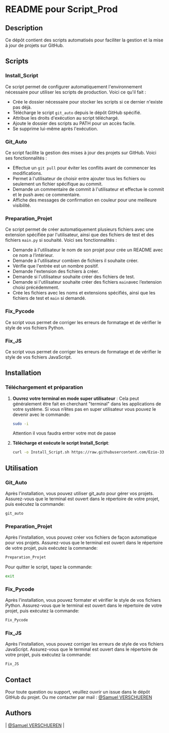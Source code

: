 # README pour Script_Prod

## Description

Ce dépôt contient des scripts automatisés pour faciliter la gestion et la mise à jour de projets sur GitHub.

## Scripts

### Install_Script

Ce script permet de configurer automatiquement l'environnement nécessaire pour utiliser les scripts de production. Voici ce qu'il fait :

- Crée le dossier nécessaire pour stocker les scripts si ce dernier n'existe pas déjà.
- Télécharge le script `git_auto` depuis le dépôt GitHub spécifié.
- Attribue les droits d'exécution au script téléchargé.
- Ajoute le dossier des scripts au PATH pour un accès facile.
- Se supprime lui-même après l'exécution.

### Git_Auto

Ce script facilite la gestion des mises à jour des projets sur GitHub. Voici ses fonctionnalités :

- Effectue un `git pull` pour éviter les conflits avant de commencer les modifications.
- Permet à l'utilisateur de choisir entre ajouter tous les fichiers ou seulement un fichier spécifique au commit.
- Demande un commentaire de commit à l'utilisateur et effectue le commit et le push avec ce commentaire.
- Affiche des messages de confirmation en couleur pour une meilleure visibilité.

### Preparation_Projet

Ce script permet de créer automatiquement plusieurs fichiers avec une extension spécifiée par l'utilisateur, ainsi que des fichiers de test et des fichiers `main.py` si souhaité. Voici ses fonctionnalités :

- Demande à l'utilisateur le nom de son projet pour crée un README avec ce nom a l’intérieur.
- Demande à l'utilisateur combien de fichiers il souhaite créer.
- Vérifie que l'entrée est un nombre positif.
- Demande l'extension des fichiers à créer.
- Demande si l'utilisateur souhaite créer des fichiers de test.
- Demande si l'utilisateur souhaite créer des fichiers `main`avec l’extension choisi précédemment.
- Crée les fichiers avec les noms et extensions spécifiés, ainsi que les fichiers de test et `main` si demandé.

### Fix_Pycode

Ce script vous permet de corriger les erreurs de formatage et de vérifier le style de vos fichiers Python.

### Fix_JS

Ce script vous permet de corriger les erreurs de formatage et de vérifier le style de vos fichiers JavaScript.

## Installation

### Téléchargement et préparation

1. **Ouvrez votre terminal en mode super utilisateur** :
   Cela peut généralement être fait en cherchant "terminal" dans les applications de votre système.
   Si vous n’êtes pas en super utilisateur vous pouvez le devenir avec le commande:

   ```bash
   sudo -i
   ```

   Attention il vous faudra entrer votre mot de passe

2. **Télécharge et exécute le script Install_Script**:
   ```bash
   curl -o Install_Script.sh https://raw.githubusercontent.com/Ezio-33/Script_Prod/master/Install_Script && chmod +x Install_Script.sh && source ./Install_Script.sh
   ```

## Utilisation

### Git_Auto

Après l'installation, vous pouvez utiliser git_auto pour gérer vos projets.
Assurez-vous que le terminal est ouvert dans le répertoire de votre projet, puis exécutez la commande:

```bash
git_auto
```

### Preparation_Projet

Après l'installation, vous pouvez créer vos fichiers de façon automatique pour vos projets.
Assurez-vous que le terminal est ouvert dans le répertoire de votre projet, puis exécutez la commande:

```bash
Preparation_Projet
```

Pour quitter le script, tapez la commande:

```bash
exit
```

### Fix_Pycode

Après l'installation, vous pouvez formater et vérifier le style de vos fichiers Python.
Assurez-vous que le terminal est ouvert dans le répertoire de votre projet, puis exécutez la commande:

```bash
Fix_Pycode
```

### Fix_JS

Après l'installation, vous pouvez corriger les erreurs de style de vos fichiers JavaScript.
Assurez-vous que le terminal est ouvert dans le répertoire de votre projet, puis exécutez la commande:

```bash
Fix_JS
```

## Contact

Pour toute question ou support, veuillez ouvrir un issue dans le dépôt GitHub du projet.
Ou me contacter par mail : [@Samuel VERSCHUEREN](8691@holbertonstudents.com)

## Authors

| [@Samuel VERSCHUEREN](https://github.com/Ezio-33) |
